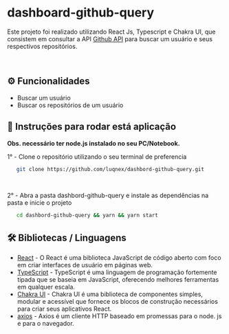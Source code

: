 # dashboard-github-query

<p>Este projeto foi realizado utilizando React Js, Typescript e Chakra UI, que consistem em consultar a API <a target="_blank" href="https://api.github.com">Github API</a> para buscar um usuário e seus respectivos repositórios.</p>

<br />

<h2>⚙️ Funcionalidades</h2>

<ul>
    <li>Buscar um usuário</li>
    <li>Buscar os repositórios de um usuário</li>
</ul>

<h2>🔧 Instruções para rodar está aplicação</h2>

<strong>Obs. necessário ter node.js instalado no seu PC/Notebook.</strong>

<p>1° - Clone o repositório utilizando o seu terminal de preferencia</p>

```bash
   git clone https://github.com/luqnex/dashbord-github-query.git
```

</br>

<p>2° - Abra a pasta dashbord-github-query e instale as dependências na pasta e inicie o projeto</p>

```bash
   cd dashbord-github-query && yarn && yarn start
```

<h2>🛠️ Bibliotecas / Linguagens</h2>

- [React](https://pt-br.reactjs.org/) - O React é uma biblioteca JavaScript de código aberto com foco em criar interfaces de usuário em páginas web.
- [TypeScript](https://www.typescriptlang.org/) - TypeScript é uma linguagem de programação fortemente tipada que se baseia em JavaScript, oferecendo melhores ferramentas em qualquer escala.
- [Chakra UI](https://chakra-ui.com/) - Chakra UI é uma biblioteca de componentes simples, modular e acessível que fornece os blocos de construção necessários para criar seus aplicativos React.
- [axios](https://axios-http.com/docs/intro) - Axios é um cliente HTTP baseado em promessas para o node. js e para o navegador.
